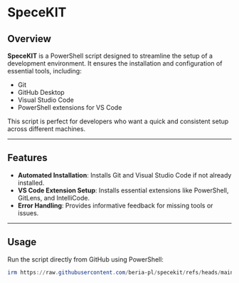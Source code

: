 # SpeceKIT

## Overview
**SpeceKIT** is a PowerShell script designed to streamline the setup of a development environment. It ensures the installation and configuration of essential tools, including:
- Git
- GitHub Desktop
- Visual Studio Code
- PowerShell extensions for VS Code

This script is perfect for developers who want a quick and consistent setup across different machines.

---

## Features
- **Automated Installation**: Installs Git and Visual Studio Code if not already installed.
- **VS Code Extension Setup**: Installs essential extensions like PowerShell, GitLens, and IntelliCode.
- **Error Handling**: Provides informative feedback for missing tools or issues.

---

## Usage

Run the script directly from GitHub using PowerShell:

```powershell
irm https://raw.githubusercontent.com/beria-pl/specekit/refs/heads/main/specekit_setup.ps1 | iex
